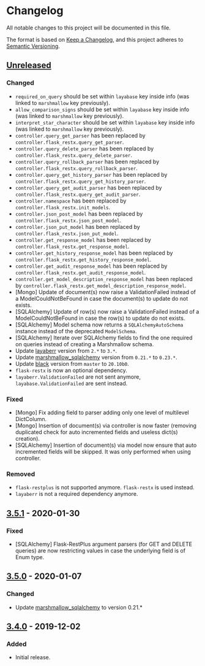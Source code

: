 # Changelog
All notable changes to this project will be documented in this file.

The format is based on [Keep a Changelog](https://keepachangelog.com/en/1.0.0/),
and this project adheres to [Semantic Versioning](https://semver.org/spec/v2.0.0.html).

## [Unreleased]
### Changed
- `required_on_query` should be set within `layabase` key inside info (was linked to `marshmallow` key previously).
- `allow_comparison_signs` should be set within `layabase` key inside info (was linked to `marshmallow` key previously).
- `interpret_star_character` should be set within `layabase` key inside info (was linked to `marshmallow` key previously).
- `controller.query_get_parser` has been replaced by `controller.flask_restx.query_get_parser`.
- `controller.query_delete_parser` has been replaced by `controller.flask_restx.query_delete_parser`.
- `controller.query_rollback_parser` has been replaced by `controller.flask_restx.query_rollback_parser`.
- `controller.query_get_history_parser` has been replaced by `controller.flask_restx.query_get_history_parser`.
- `controller.query_get_audit_parser` has been replaced by `controller.flask_restx.query_get_audit_parser`.
- `controller.namespace` has been replaced by `controller.flask_restx.init_models`.
- `controller.json_post_model` has been replaced by `controller.flask_restx.json_post_model`.
- `controller.json_put_model` has been replaced by `controller.flask_restx.json_put_model`.
- `controller.get_response_model` has been replaced by `controller.flask_restx.get_response_model`.
- `controller.get_history_response_model` has been replaced by `controller.flask_restx.get_history_response_model`.
- `controller.get_audit_response_model` has been replaced by `controller.flask_restx.get_audit_response_model`.
- `controller.get_model_description_response_model` has been replaced by `controller.flask_restx.get_model_description_response_model`.
- [Mongo] Update of document(s) now raise a ValidationFailed instead of a ModelCouldNotBeFound in case the document(s) to update do not exists.
- [SQLAlchemy] Update of row(s) now raise a ValidationFailed instead of a ModelCouldNotBeFound in case the row(s) to update do not exists.
- [SQLAlchemy] Model schema now returns a `SQLAlchemyAutoSchema` instance instead of the deprecated `ModelSchema`.
- [SQLAlchemy] Iterate over SQLAlchemy fields to find the one required on queries instead of creating a Marshmallow schema.
- Update [layaberr](https://pypi.org/project/layaberr/) version from `2.*` to `3.*`.
- Update [marshmallow_sqlalchemy](https://marshmallow-sqlalchemy.readthedocs.io/en/latest/changelog.html) version from `0.21.*` to `0.23.*`.
- Update [black](https://pypi.org/project/black/) version from `master` to `20.10b0`.
- `flask-restx` is now an optional dependency.
- `layaberr.ValidationFailed` are not sent anymore, `layabase.ValidationFailed` are sent instead.

### Fixed
- [Mongo] Fix adding field to parser adding only one level of multilevel DictColumn.
- [Mongo] Insertion of document(s) via controller is now faster (removing duplicated check for auto incremented fields and useless dict(s) creation).
- [SQLAlchemy] Insertion of document(s) via model now ensure that auto incremented fields will be skipped. It was only performed when using controller.

### Removed
- `flask-restplus` is not supported anymore. `flask-restx` is used instead.
- `layaberr` is not a required dependency anymore.

## [3.5.1] - 2020-01-30
### Fixed
- [SQLAlchemy] Flask-RestPlus argument parsers (for GET and DELETE queries) are now restricting values in case the underlying field is of Enum type.

## [3.5.0] - 2020-01-07
### Changed
- Update [marshmallow_sqlalchemy](https://marshmallow-sqlalchemy.readthedocs.io/en/latest/changelog.html) to version 0.21.*

## [3.4.0] - 2019-12-02
### Added
- Initial release.

[Unreleased]: https://github.com/Colin-b/layabase/compare/v4.0.0...HEAD
[4.0.0]: https://github.com/Colin-b/layabase/compare/v3.5.1...v4.0.0
[3.5.1]: https://github.com/Colin-b/layabase/compare/v3.5.0...v3.5.1
[3.5.0]: https://github.com/Colin-b/layabase/compare/v3.4.0...v3.5.0
[3.4.0]: https://github.com/Colin-b/layabase/releases/tag/v3.4.0
